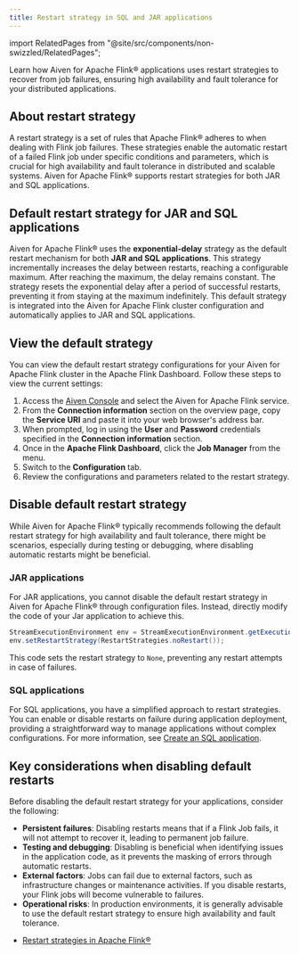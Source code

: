 ```yaml
---
title: Restart strategy in SQL and JAR applications
---
```


import RelatedPages from "@site/src/components/non-swizzled/RelatedPages";

Learn how Aiven for Apache Flink® applications uses restart strategies to recover from job failures, ensuring high availability and fault tolerance for your distributed applications.

## About restart strategy

A restart strategy is a set of rules that Apache Flink® adheres to when dealing with
Flink job failures. These strategies enable the automatic restart of a failed Flink job
under specific conditions and parameters, which is crucial for high availability and fault
tolerance in distributed and scalable systems. Aiven for Apache Flink® supports restart
strategies for both JAR and SQL applications.

## Default restart strategy for JAR and SQL applications

Aiven for Apache Flink® uses the **exponential-delay** strategy as the default
restart mechanism for both **JAR and SQL applications**. This strategy incrementally
increases the delay between restarts, reaching a configurable maximum. After reaching
the maximum, the delay remains constant. The strategy resets the exponential delay after
a period of successful restarts, preventing it from staying at the maximum indefinitely.
This default strategy is integrated into the Aiven for Apache Flink cluster configuration
and automatically applies to JAR and SQL applications.

## View the default strategy

You can view the default restart strategy configurations for your Aiven
for Apache Flink cluster in the Apache Flink Dashboard. Follow these
steps to view the current settings:

1. Access the [Aiven Console](https://console.aiven.io/) and select the
   Aiven for Apache Flink service.
1. From the **Connection information** section on the overview page,
   copy the **Service URI** and paste it into your web browser's
   address bar.
1. When prompted, log in using the **User** and **Password**
   credentials specified in the **Connection information** section.
1. Once in the **Apache Flink Dashboard**, click the **Job Manager**
   from the menu.
1. Switch to the **Configuration** tab.
1. Review the configurations and parameters related to the restart
   strategy.

## Disable default restart strategy

While Aiven for Apache Flink® typically recommends following the default restart strategy
for high availability and fault tolerance, there might be scenarios,
especially during testing or debugging, where disabling automatic restarts
might be beneficial.

### JAR applications

For JAR applications, you cannot disable the default restart
strategy in Aiven for Apache Flink® through configuration files.
Instead, directly modify the code of your Jar application to achieve
this.

```java
StreamExecutionEnvironment env = StreamExecutionEnvironment.getExecutionEnvironment();
env.setRestartStrategy(RestartStrategies.noRestart());
```

This code sets the restart strategy to `None`, preventing any restart
attempts in case of failures.

### SQL applications

For SQL applications, you have a simplified approach to
restart strategies. You can enable or disable restarts on failure during
application deployment, providing a straightforward way
to manage applications without complex configurations.
For more information, see [Create an SQL application](/docs/products/flink/howto/create-sql-application).

## Key considerations when disabling default restarts

Before disabling the default restart strategy for your applications, consider the
following:

- **Persistent failures**: Disabling restarts means that if a Flink
  Job fails, it will not attempt to recover it, leading to
  permanent job failure.
- **Testing and debugging**: Disabling is beneficial when identifying
  issues in the application code, as it prevents the masking of errors
  through automatic restarts.
- **External factors**: Jobs can fail due to external factors, such as
  infrastructure changes or maintenance activities. If you disable
  restarts, your Flink jobs will become vulnerable to failures.
- **Operational risks**: In production environments, it is generally
  advisable to use the default restart strategy to ensure high
  availability and fault tolerance.

<RelatedPages/>

- [Restart strategies in Apache
  Flink®](https://nightlies.apache.org/flink/flink-docs-release-1.18/docs/ops/state/task_failure_recovery/#restart-strategies)
